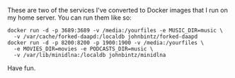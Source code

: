 These are two of the services I've converted to Docker images that I run on my
home server. You can run them like so:

    docker run -d -p 3689:3689 -v /media:/yourfiles -e MUSIC_DIR=music \
      -v /var/cache/forked-daapd:/localdb johnbintz/forked-daapd
    docker run -d -p 8200:8200 -p 1900:1900 -v /media:/yourfiles \
      -e MOVIES_DIR=movies -e PODCASTS_DIR=music \
      -v /var/lib/minidlna:/localdb johnbintz/minidlna

Have fun.
